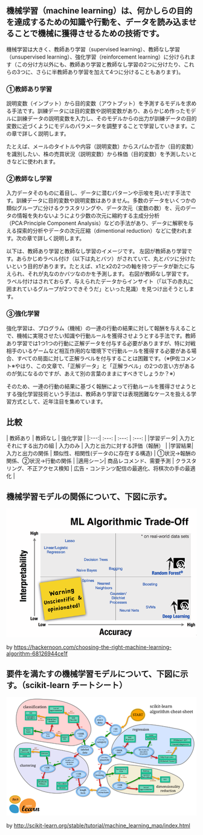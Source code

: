 ## 機械学習（machine learning）は、何かしらの目的を達成するための知識や行動を、データを読み込ませることで機械に獲得させるための技術です。
機械学習は大きく、教師あり学習（supervised learning）、教師なし学習（unsupervised learning）、強化学習（reinforcement learning）に分けられます（この分け方以外にも、教師あり学習と教師なし学習の2つに分けたり、これらの3つに、さらに半教師あり学習を加えて4つに分けることもあります)。

### ①教師あり学習

説明変数（インプット）から目的変数（アウトプット）を予測するモデルを求める手法です。訓練データには目的変数や説明変数があり、あらかじめ作ったモデルに訓練データの説明変数を入力し、そのモデルからの出力が訓練データの目的変数に近づくようにモデルのパラメータを調整することで学習していきます。この章で詳しく説明します。

たとえば、メールのタイトルや内容（説明変数）からスパムか否か（目的変数）を識別したい、株の売買状況（説明変数）から株価（目的変数）を予測したいときなどに使われます。

### ②教師なし学習

入力データそのものに着目し、データに潜むパターンや示唆を見いだす手法です。訓練データに目的変数や説明変数はありません。多数のデータをいくつかの類似グループに分けるクラスタリングや、データ次元（変数の数）を、元のデータの情報を失わないようにより少数の次元に縮約する主成分分析（PCA:Principle Component Analysis）などの手法があり、データに解釈を与える探索的分析やデータの次元圧縮（dimentional reduction）などに使われます。次の章で詳しく説明します。

以下は、教師あり学習と教師なし学習のイメージです。 左図が教師あり学習です。あらかじめラベル付け（以下は丸とバツ）がされていて、丸とバツに分けたいという目的があります。たとえば、x1とx2の2つの軸を持つデータが新たに与えられ、それが丸なのかバツなのかを予測します。 右図が教師なし学習です。ラベル付けはされておらず、与えられたデータからインサイト（「以下の赤丸に囲まれているグループが2つできそうだ」といった見識）を見つけ出そうとします。

### ③強化学習
強化学習は、プログラム（機械）の一連の行動の結果に対して報酬を与えることで、機械に実現させたい知識や行動ルールを獲得させようとする手法です。教師あり学習では1つ1つの行動に正解データを付与する必要がありますが、特に対戦相手のいるゲームなど相互作用的な環境下で行動ルールを獲得する必要がある場合、すべての局面に対して正解ラベルを付与することは困難です。（※伊佐コメント※やはり、この文章で、「正解データ」と「正解ラベル」の2つの言い方があるのが気になるのですが、あえて別の言葉のままにすべきでしょうか？※）

そのため、一連の行動の結果に基づく報酬によって行動ルールを獲得させようとする強化学習技術という手法は、教師あり学習では表現困難なケースを扱える学習方式として、近年注目を集めています。


## 比較


| 教師あり | 教師なし | 強化学習 |
|:---:| :---: | :---: | :---: |
|学習データ| 入力とそれにする出力の組 | 入力のみ | 入力と出力に対する評価（報酬） |
|学習結果| 入力と出力の関係 | 類似性、相関性(データのに存在する構造) | ①状況→報酬の関係、②状況→行動の関係 |
|適用シーン| 商品レコメンド、需要予測 | クラスタリング、不正アクセス検知 | 広告・コンテンツ配信の最適化、将棋次の手の最適化 |

## 機械学習モデルの関係について、下図に示す。
![機械学習モデルの関係](1_Xf23cuffXwWbTzetaFiC8w.png)


by https://hackernoon.com/choosing-the-right-machine-learning-algorithm-68126944ce1f

## 要件を満たすの機械学習モデルについて、下図に示す。（scikit-learn チートシート）
![機械学習モデルの関係](1_9gGtNn2EXW1Zog-bjdGsHQ.png)

by http://scikit-learn.org/stable/tutorial/machine_learning_map/index.html
